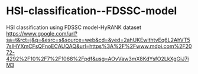 # HSI-classification--FDSSC-model
HSI classification using FDSSC model-HyRANK dataset
https://www.google.com/url?sa=t&rct=j&q=&esrc=s&source=web&cd=&ved=2ahUKEwithtvEq6L2AhVT57sIHYXmCFsQFnoECAUQAQ&url=https%3A%2F%2Fwww.mdpi.com%2F2072-4292%2F10%2F7%2F1068%2Fpdf&usg=AOvVaw3mX8KdYsfO2LkXgGiJ7iM3
